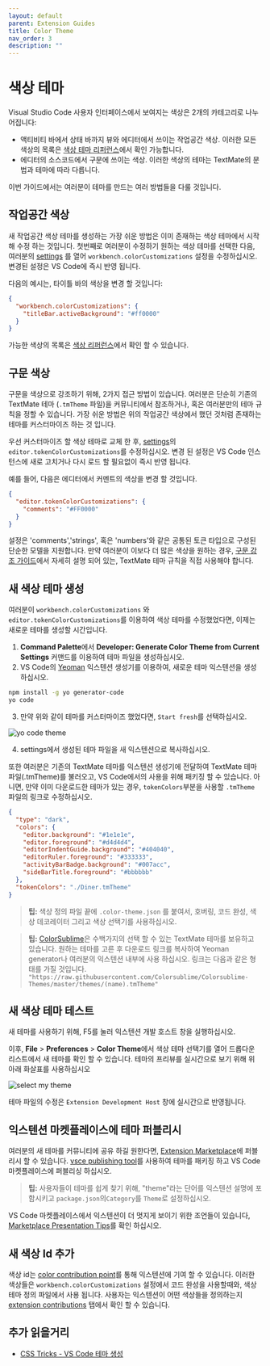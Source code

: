 ```yaml
---
layout: default
parent: Extension Guides
title: Color Theme
nav_order: 3
description: ""
---
```


# 색상 테마 
<!-- # Color Theme-->

Visual Studio Code 사용자 인터페이스에서 보여지는 색상은 2개의 카테고리로 나누어집니다:

<!--
Colors visible in the Visual Studio Code user interface fall in two categories: -->

- 액티비티 바에서 상태 바까지 뷰와 에디터에서 쓰이는 작업공간 색상. 이러한 모든 색상의 목록은 [색상 테마 리퍼런스](/api/references/theme-color)에서 확인 가능합니다. 
- 에디터의 소스코드에서 구문에 쓰이는 색상. 이러한 색상의 테마는 TextMate의 문법과 테마에 따라 다릅니다. 

<!--
- Workbench colors used in views and editors, from the Activity Bar to the Status Bar. A complete list of all these colors can be found in the [theme color reference](/api/references/theme-color).
- Syntax colors used for source code in the editor. The theming of these colors is different as syntax colorization is based on TextMate grammars and TextMate themes.
-->

이번 가이드에서는 여러분이 테마를 만드는 여러 방법들을 다룰 것입니다. 

<!--
This guide will cover the different ways in which you can create themes. -->

## 작업공간 색상
<!--
## Workbench colors -->

새 작업공간 색상 테마를 생성하는 가장 쉬운 방법은 이미 존재하는 색상 테마에서 시작해 수정 하는 것입니다. 첫번째로 여러분이 수정하기 원하는 색상 테마를 선택한 다음, 여러분의 [settings](/docs/getstarted/settings) 를 열어 `workbench.colorCustomizations` 설정을 수정하십시오. 변경된 설정은 VS Code에 즉시 반영 됩니다. 

<!--
The easiest way to create a new workbench color theme is to start with an existing color theme and customize it. First switch to the color theme that you want to modify, then open your [settings](/docs/getstarted/settings) and make changes to the `workbench.colorCustomizations` setting. Changes are applied live to your VS Code instance. -->

다음의 예시는, 타이틀 바의 색상을 변경 할 것입니다: 

<!--
The following, for example, would change the color of the title bar: -->

```json
{
  "workbench.colorCustomizations": {
    "titleBar.activeBackground": "#ff0000"
  }
}
```

가능한 색상의 목록은 [색상 리퍼런스](/api/references/theme-color)에서 확인 할 수 있습니다. 

<!-- A complete list of all themable colors can be found in the [color reference](/api/references/theme-color). -->

## 구문 색상

<!-- ## Syntax colors -->

구문을 색상으로 강조하기 위해, 2가지 접근 방법이 있습니다. 여러분은 단순히 기존의 TextMate 테마 (`.tmTheme` 파일)을 커뮤니티에서 참조하거나, 혹은 여러분만의 테마 규칙을 정할 수 있습니다. 가장 쉬운 방법은 위의 작업공간 색상에서 했던 것처럼 존재하는 테마를 커스터마이즈 하는 것 입니다.

<!--
For syntax highlighting colors, there are two approaches. You just simply reference an existing TextMate theme (`.tmTheme` file) from the community, or you can come up with your own theming rules. The easiest way is to start with an existing theme and customize it, much like in the workbench colors section above. -->

우선 커스터마이즈 할 색상 테마로 교체 한 후, [settings](/docs/getsatrted/settings)의 `editor.tokenColorCustomizations`를 수정하십시오. 변경 된 설정은 VS Code 인스턴스에 새로 고치거나 다시 로드 할 필요없이 즉시 반영 됩니다. 

<!--
First switch to the color theme to customize and use the `editor.tokenColorCustomizations` [settings](/docs/getstarted/settings). Changes are applied live to your VS Code instance and no refreshing or reloading is necessary. -->

예를 들어, 다음은 에디터에서 커멘트의 색상을 변경 할 것입니다. 

<!--
For example, the following would change the color of comments within the editor: -->


```json
{
  "editor.tokenColorCustomizations": {
    "comments": "#FF0000"
  }
}
```

설정은 'comments','strings', 혹은 'numbers'와 같은 공통된 토큰 타입으로 구성된 단순한 모델을 지원합니다. 만약 여러분이 이보다 더 많은 색상을 원하는 경우, [구문 강조 가이드](/api/language-extensions/syntax-highlight-guide)에서 자세히 설명 되어 있는, TextMate 테마 규칙을 직접 사용해야 합니다. 

<!-- 
The setting supports a simple model with a set of common token types such as 'comments', 'strings' and 'numbers' available. If you want to color more than that, you need to use TextMate theme rules directly, which are explained in detail in the [Syntax Highlighting Guide](/api/language-extensions/syntax-highlight-guide).
-->

## 새 색상 테마 생성

<!-- ## Create a new Color Theme -->

여러분이 `workbench.colorCustomizations` 와 `editor.tokenColorCustomizations`를 이용하여 색상 테마를 수정했었다면, 이제는 새로운 테마를 생성할 시간입니다. 

<!-- Once you have tweaked your theme colors using `workbench.colorCustomizations` and `editor.tokenColorCustomizations`, it's time to create the actual theme. -->

1. **Command Palette**에서 **Developer: Generate Color Theme from Current Settings** 커맨드를 이용하여 테마 파일을 생성하십시오. 
2. VS Code의 [Yeoman](http://yeoman.io) 익스텐션 생성기를 이용하여, 새로운 테마 익스텐션을 생성하십시오. 

<!-- 
1. Generate a theme file using the **Developer: Generate Color Theme from Current Settings** command from the **Command Palette**
2. Use VS Code's [Yeoman](http://yeoman.io) extension generator to generate a new theme extension:
-->

   ```bash
   npm install -g yo generator-code
   yo code
   ```

3. 만약 위와 같이 테마를 커스터마이즈 했었다면, `Start fresh`를 선택하십시오. 

<!--
3. If you customized a theme as described above, select 'Start fresh'.
-->

   ![yo code theme](./images/color-theme/yocode-colortheme.png)

4. settings에서 생성된 테마 파일을 새 익스텐션으로 복사하십시오. 

<!--
4. Copy the theme file generated from your settings to the new extension. -->

또한 여러분은 기존의 TextMate 테마를 익스텐션 생성기에 전달하여 TextMate 테마 파일(.tmTheme)를 불러오고, VS Code에서의 사용을 위해 패키징 할 수 있습니다. 아니면, 만약 이미 다운로드한 테마가 있는 경우, `tokenColors`부분을 사용할 `.tmTheme` 파일의 링크로 수정하십시오. 

<!--
You can also use an existing TextMate theme by telling the extension generator to import a TextMate theme file (.tmTheme) and package it for use in VS Code. Alternatively, if you have already downloaded the theme, replace the `tokenColors` section with a link to the `.tmTheme` file to use. -->

```json
{
  "type": "dark",
  "colors": {
    "editor.background": "#1e1e1e",
    "editor.foreground": "#d4d4d4",
    "editorIndentGuide.background": "#404040",
    "editorRuler.foreground": "#333333",
    "activityBarBadge.background": "#007acc",
    "sideBarTitle.foreground": "#bbbbbb"
  },
  "tokenColors": "./Diner.tmTheme"
}
```

> **팁:** 색상 정의 파일 끝에 `.color-theme.json` 를 붙여서, 호버링, 코드 완성, 색상 데코레이터 그리고 색상 선택기를 사용하십시오.  

<!--
> **Tip:** Give your color definition file the `.color-theme.json` suffix and you will get hovers, code completion, color decorators, and color pickers when editing. -->

> **팁:** [ColorSublime](https://colorsublime.github.io)은 수백가지의 선택 할 수 있는 TextMate 테마를 보유하고 있습니다. 원하는 테마를 고른 후 다운로드 링크를 복사하여 Yeoman generator나 여러분의 익스텐션 내부에 사용 하십시오. 링크는 다음과 같은 형태를 가질 것입니다. `"https://raw.githubusercontent.com/Colorsublime/Colorsublime-Themes/master/themes/(name).tmTheme"`

<!--
> **Tip:** [ColorSublime](https://colorsublime.github.io) has hundreds of existing TextMate themes to choose from. Pick a theme you like and copy the Download link to use in the Yeoman generator or into your extension. It will be in a format like `"https://raw.githubusercontent.com/Colorsublime/Colorsublime-Themes/master/themes/(name).tmTheme"` -->

## 새 색상 테마 테스트 

<!--
## Test a new Color Theme -->

새 테마를 사용하기 위해, F5를 눌러 익스텐션 개발 호스트 창을 실행하십시오. 

<!-- 
To try out the new theme, press F5 to launch an Extension Development Host window.
-->

이후, **File** > **Preferences** > **Color Theme**에서 색상 테마 선택기를 열어 드롭다운 리스트에서 새 테마를 확인 할 수 있습니다. 테마의 프리뷰를 실시간으로 보기 위해 위 아래 화살표를 사용하십시오

<!--
There, open the Color Theme picker with **File** > **Preferences** > **Color Theme** and you can see your theme in the drop-down list.  Arrow up and down to see a live preview of your theme. 
-->

![select my theme](images/color-theme/mytheme.png)

테마 파일의 수정은 `Extension Development Host` 창에 실시간으로 반영됩니다. 
<!-- 
Changes to the theme file are applied live in the `Extension Development Host` window.-->

## 익스텐션 마켓플레이스에 테마 퍼블리시

<!-- 
## Publishing a Theme to the Extension Marketplace -->

여러분의 새 테마를 커뮤니티에 공유 하길 원한다면, [Extension Marketplace](/docs/editor/extension-gallery)에 퍼블리시 할 수 있습니다. [vsce publishing tool](/api/working-with-extensions/publishing-extension)를 사용하여 테마를 패키징 하고 VS Code 마켓플레이스에 퍼블리싱 하십시오. 

<!-- 
If you'd like to share your new theme with the community, you can publish it to the [Extension Marketplace](/docs/editor/extension-gallery). Use the [vsce publishing tool](/api/working-with-extensions/publishing-extension) to package your theme and publish it to the VS Code Marketplace. -->

> **팁:** 사용자들이 테마를 쉽게 찾기 위해, "theme"라는 단어를 익스텐션 설명에 포함시키고 `package.json`의`Category`를 `Theme`로 설정하십시오. 

<!--
> **Tip:** To make it easy for users to find your theme, include the word "theme" in the extension description and set the `Category` to `Theme` in your `package.json`. -->

VS Code 마켓플레이스에서 익스텐션이 더 멋지게 보이기 위한 조언들이 있습니다, [Marketplace Presentation Tips](/api/references/extension-manifest#marketplace-presentation-tips)를 확인 하십시오.  

<!--
We also have recommendations on how to make your extension look great on the VS Code Marketplace, see [Marketplace Presentation Tips](/api/references/extension-manifest#marketplace-presentation-tips). -->

## 새 색상 Id 추가

<!--
## Adding a new Color Id -->

색상 id는 [color contribution point](/api/references/contribution-points#contributes.colors)를 통해 익스텐션에 기여 할 수 있습니다. 이러한 색상들은 `workbench.colorCustomizations` 설정에서 코드 완성을 사용할때와, 색상 테마 정의 파일에서 사용 됩니다. 사용자는 익스텐션이 어떤 색상들을 정의하는지 [extension contributions](/docs/editor/extension-gallery#_extension-details) 탭에서 확인 할 수 있습니다. 

<!--
Color ids can also be contributed by extensions through the [color contribution point](/api/references/contribution-points#contributes.colors). These colors also appear when using code complete in the `workbench.colorCustomizations` settings and the color theme definition file. Users can see what colors an extension defines in the [extension contributions](/docs/editor/extension-gallery#_extension-details) tab. -->

## 추가 읽을거리
<!-- ## Further reading -->

- [CSS Tricks - VS Code 테마 생성](https://css-tricks.com/creating-a-vs-code-theme/)

<!--
- [CSS Tricks - Creating a VS Code theme](https://css-tricks.com/creating-a-vs-code-theme/)-->
